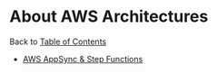 # About AWS Architectures

Back to [Table of Contents](/README.md)

- [AWS AppSync & Step Functions](https://speakerdeck.com/danilop/aws-appsync-and-step-functions)